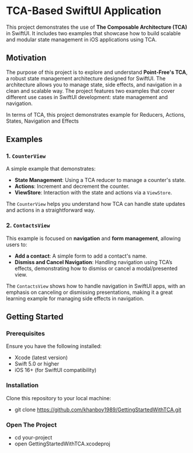 # TCA-Based SwiftUI Application

This project demonstrates the use of **The Composable Architecture (TCA)** in SwiftUI. It includes two examples that showcase how to build scalable and modular state management in iOS applications using TCA.

## Motivation

The purpose of this project is to explore and understand **Point-Free's TCA**, a robust state management architecture designed for SwiftUI. The architecture allows you to manage state, side effects, and navigation in a clean and scalable way. The project features two examples that cover different use cases in SwiftUI development: state management and navigation.

In terms of TCA, this project demonstrates example for Reducers, Actions, States, Navigation and Effects

## Examples

### 1. `CounterView`
A simple example that demonstrates:

- **State Management**: Using a TCA reducer to manage a counter's state.
- **Actions**: Increment and decrement the counter.
- **ViewStore**: Interaction with the state and actions via a `ViewStore`.

The `CounterView` helps you understand how TCA can handle state updates and actions in a straightforward way.

### 2. `ContactsView`
This example is focused on **navigation** and **form management**, allowing users to:

- **Add a contact**: A simple form to add a contact's name.
- **Dismiss and Cancel Navigation**: Handling navigation using TCA’s effects, demonstrating how to dismiss or cancel a modal/presented view.

The `ContactsView` shows how to handle navigation in SwiftUI apps, with an emphasis on canceling or dismissing presentations, making it a great learning example for managing side effects in navigation.

## Getting Started

### Prerequisites
Ensure you have the following installed:
- Xcode (latest version)
- Swift 5.0 or higher
- iOS 16+ (for SwiftUI compatibility)

### Installation

Clone this repository to your local machine:
- git clone https://github.com/khanboy1989/GettingStartedWithTCA.git


### Open The Project 
  - cd your-project
  - open GettingStartedWithTCA.xcodeproj



